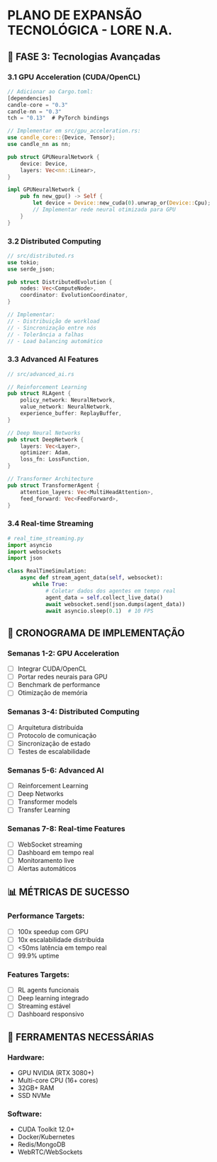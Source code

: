 # PLANO DE EXPANSÃO TECNOLÓGICA - LORE N.A.

## 🚀 FASE 3: Tecnologias Avançadas

### 3.1 GPU Acceleration (CUDA/OpenCL)

```rust
// Adicionar ao Cargo.toml:
[dependencies]
candle-core = "0.3"
candle-nn = "0.3"
tch = "0.13"  # PyTorch bindings

// Implementar em src/gpu_acceleration.rs:
use candle_core::{Device, Tensor};
use candle_nn as nn;

pub struct GPUNeuralNetwork {
    device: Device,
    layers: Vec<nn::Linear>,
}

impl GPUNeuralNetwork {
    pub fn new_gpu() -> Self {
        let device = Device::new_cuda(0).unwrap_or(Device::Cpu);
        // Implementar rede neural otimizada para GPU
    }
}
```

### 3.2 Distributed Computing

```rust
// src/distributed.rs
use tokio;
use serde_json;

pub struct DistributedEvolution {
    nodes: Vec<ComputeNode>,
    coordinator: EvolutionCoordinator,
}

// Implementar:
// - Distribuição de workload
// - Sincronização entre nós
// - Tolerância a falhas
// - Load balancing automático
```

### 3.3 Advanced AI Features

```rust
// src/advanced_ai.rs

// Reinforcement Learning
pub struct RLAgent {
    policy_network: NeuralNetwork,
    value_network: NeuralNetwork,
    experience_buffer: ReplayBuffer,
}

// Deep Neural Networks
pub struct DeepNetwork {
    layers: Vec<Layer>,
    optimizer: Adam,
    loss_fn: LossFunction,
}

// Transformer Architecture
pub struct TransformerAgent {
    attention_layers: Vec<MultiHeadAttention>,
    feed_forward: Vec<FeedForward>,
}
```

### 3.4 Real-time Streaming

```python
# real_time_streaming.py
import asyncio
import websockets
import json

class RealTimeSimulation:
    async def stream_agent_data(self, websocket):
        while True:
            # Coletar dados dos agentes em tempo real
            agent_data = self.collect_live_data()
            await websocket.send(json.dumps(agent_data))
            await asyncio.sleep(0.1)  # 10 FPS
```

## 🎯 CRONOGRAMA DE IMPLEMENTAÇÃO

### Semanas 1-2: GPU Acceleration

-   [ ] Integrar CUDA/OpenCL
-   [ ] Portar redes neurais para GPU
-   [ ] Benchmark de performance
-   [ ] Otimização de memória

### Semanas 3-4: Distributed Computing

-   [ ] Arquitetura distribuída
-   [ ] Protocolo de comunicação
-   [ ] Sincronização de estado
-   [ ] Testes de escalabilidade

### Semanas 5-6: Advanced AI

-   [ ] Reinforcement Learning
-   [ ] Deep Networks
-   [ ] Transformer models
-   [ ] Transfer Learning

### Semanas 7-8: Real-time Features

-   [ ] WebSocket streaming
-   [ ] Dashboard em tempo real
-   [ ] Monitoramento live
-   [ ] Alertas automáticos

## 📊 MÉTRICAS DE SUCESSO

### Performance Targets:

-   [ ] 100x speedup com GPU
-   [ ] 10x escalabilidade distribuída
-   [ ] <50ms latência em tempo real
-   [ ] 99.9% uptime

### Features Targets:

-   [ ] RL agents funcionais
-   [ ] Deep learning integrado
-   [ ] Streaming estável
-   [ ] Dashboard responsivo

## 🔧 FERRAMENTAS NECESSÁRIAS

### Hardware:

-   GPU NVIDIA (RTX 3080+)
-   Multi-core CPU (16+ cores)
-   32GB+ RAM
-   SSD NVMe

### Software:

-   CUDA Toolkit 12.0+
-   Docker/Kubernetes
-   Redis/MongoDB
-   WebRTC/WebSockets
